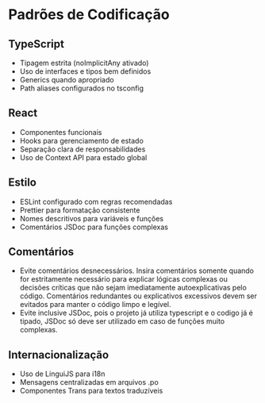 # Padrões de Codificação

## TypeScript
- Tipagem estrita (noImplicitAny ativado)
- Uso de interfaces e tipos bem definidos
- Generics quando apropriado
- Path aliases configurados no tsconfig

## React
- Componentes funcionais
- Hooks para gerenciamento de estado
- Separação clara de responsabilidades
- Uso de Context API para estado global

## Estilo
- ESLint configurado com regras recomendadas
- Prettier para formatação consistente
- Nomes descritivos para variáveis e funções
- Comentários JSDoc para funções complexas

## Comentários
- Evite comentários desnecessários. Insira comentários somente quando for estritamente necessário para explicar lógicas complexas ou decisões críticas que não sejam imediatamente autoexplicativas pelo código. Comentários redundantes ou explicativos excessivos devem ser evitados para manter o código limpo e legível. 
- Evite inclusive JSDoc, pois o projeto já utiliza typescript e o codigo já é tipado, JSDoc só deve ser utilizado em caso de funções muito complexas.

## Internacionalização
- Uso de LinguiJS para i18n
- Mensagens centralizadas em arquivos .po
- Componentes Trans para textos traduzíveis
